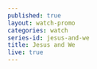 ```yaml
---
published: true
layout: watch-promo
categories: watch
series-id: jesus-and-we
title: Jesus and We
live: true
---
```

